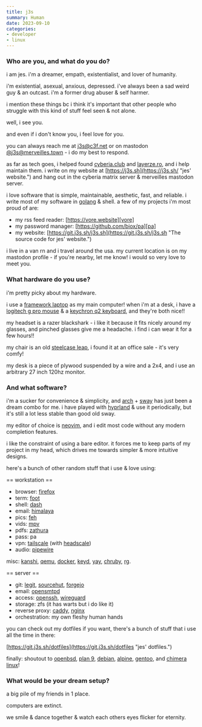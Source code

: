 ```yaml
---
title: j3s
summary: Human
date: 2023-09-10
categories:
- developer
- linux
---
```


### Who are you, and what do you do?

i am jes. i'm a dreamer, empath, existentialist, and lover of humanity.

i'm existential, asexual, anxious, depressed. i've always been a sad weird guy & an outcast. i'm a former drug abuser & self harmer.

i mention these things bc i think it's important that other people who struggle with this kind of stuff feel seen & not alone.

well, i see you.

and even if i don't know you, i feel love for you.

you can always reach me at j3s@c3f.net or on mastodon [@j3s@merveilles.town](https://merveilles.town/@j3s "jes' Mastodon account.") - i do my best to respond.

as far as tech goes, i helped found [cyberia.club](https://cyberia.club/ "A hacker collective in Minnesota.") and [layerze.ro](https://layerze.ro/ "A hacker space in Minnesota."), and i help maintain them. i write on my website at [https://j3s.sh](https://j3s.sh/ "jes' website.") and hang out in the cyberia matrix server & merveilles mastodon server.

i love software that is simple, maintainable, aesthetic, fast, and reliable. i write most of my software in [golang][go] & shell. a few of my projects i'm most proud of are:

- my rss feed reader: [https://vore.website][vore]
- my password manager: [https://github.com/biox/pa][pa]
- my website: [https://git.j3s.sh/j3s.sh](https://git.j3s.sh/j3s.sh "The source code for jes' website.")

i live in a van rn and i travel around the usa. my current location is on my mastodon profile - if you're nearby, let me know! i would so very love to meet you.

### What hardware do you use?

i'm pretty picky about my hardware.

i use a [framework laptop][laptop-13-amd] as my main computer! when i'm at a desk, i have a [logitech g pro mouse][g-pro-mouse] & a [keychron q2 keyboard][q2], and they're both nice!!

my headset is a razer blackshark - i like it because it fits nicely around my glasses, and pinched glasses give me a headache. i find i can wear it for a few hours!!

my chair is an old [steelcase leap][leap], i found it at an office sale - it's very comfy!

my desk is a piece of plywood suspended by a wire and a 2x4, and i use an arbitrary 27 inch 120hz monitor.

### And what software?

i'm a sucker for convenience & simplicity, and [arch][arch-linux] + [sway][] has just been a dream combo for me. i have played with [hyprland][] & use it periodically, but it's still a lot less stable than good old sway.

my editor of choice is [neovim][], and i edit most code without any modern completion features.

i like the constraint of using a bare editor. it forces me to keep parts of my project in my head, which drives me towards simpler & more intuitive designs.

here's a bunch of other random stuff that i use & love using:

== workstation ==

- browser: [firefox][]
- term: [foot][]
- shell: [dash][dash.2]
- email: [himalaya][]
- pics: [feh][]
- vids: [mpv][]
- pdfs: [zathura][]
- pass: pa
- vpn: [tailscale][] (with [headscale][])
- audio: [pipewire][]

misc: [kanshi][], [qemu][], [docker][], [keyd][], [yay][], [chruby][], [rg][ripgrep].

== server ==

- git: [legit][], [sourcehut][], [forgejo][]
- email: [opensmtpd][]
- access: [openssh][], [wireguard][]
- storage: zfs (it has warts but i do like it)
- reverse proxy: [caddy][], [nginx][]
- orchestration: my own fleshy human hands

you can check out my dotfiles if you want, there's a bunch of stuff that i use all the time in there:

[https://git.j3s.sh/dotfiles](https://git.j3s.sh/dotfiles "jes' dotfiles.")

finally: shoutout to [openbsd][], [plan 9][plan-9], [debian][], [alpine][alpine-linux], [gentoo][], and [chimera linux][chimera-linux]!

### What would be your dream setup?

a big pile of my friends in 1 place.

computers are extinct.

we smile & dance together & watch each others eyes flicker for eternity.

[alpine-linux]: https://www.alpinelinux.org/ "A security-focused Linux distro."
[arch-linux]: https://archlinux.org/ "A Linux distro."
[caddy]: https://caddyserver.com/ "A web server."
[chimera-linux]: https://en.wikipedia.org/wiki/Chimera_Linux "A Linux distribution."
[chruby]: https://github.com/postmodern/chruby "A tool for running multiple versions of Ruby."
[dash.2]: https://en.wikipedia.org/wiki/Almquist_shell#Dash "A minimal terminal shell."
[debian]: https://www.debian.org/ "A Linux distribution."
[docker]: https://www.docker.com/ "A service and software for building and shipping distributed software."
[feh]: https://feh.finalrewind.org/ "An image viewer for X11."
[firefox]: https://www.mozilla.org/en-US/firefox/new/ "A cross-platform open-source web browser."
[foot]: https://codeberg.org/dnkl/foot "A minimal terminal for Wayland."
[forgejo]: https://forgejo.org/ "Self-hosted version control and project software."
[g-pro-mouse]: https://www.logitechg.com/en-us/products/gaming-mice/pro-wireless-mouse.html "A wireless gaming mouse."
[gentoo]: https://www.gentoo.org/ "A Linux distribution."
[go]: https://go.dev/ "A compiled programming language."
[headscale]: https://github.com/juanfont/headscale "An open source version of the Tailscale control server."
[himalaya]: https://pimalaya.org/himalaya/ "A command-line email client."
[hyprland]: https://hyprland.org/ "A compositor for Wayland."
[kanshi]: https://git.sr.ht/~emersion/kanshi/ "Wayland software for switching profiles when switching monitors."
[keyd]: https://github.com/rvaiya/keyd "Keyremapping software for Linux."
[laptop-13-amd]: https://frame.work/en/products/laptop-13-gen-amd "A 13.5 inch PC laptop."
[leap]: https://www.steelcase.com/products/office-chairs/leap/ "A chair."
[legit]: https://github.com/icyphox/legit "A wrapper around git to make it easier to use."
[mpv]: https://mpv.io/ "A cross-platform media player."
[neovim]: https://neovim.io/ "A refactored vim."
[nginx]: http://nginx.org/ "A very fast web/mail server."
[openbsd]: http://www.openbsd.org/ "An open-source operating system emphasising security and cryptography."
[opensmtpd]: https://www.opensmtpd.org/ "An open source SMTP server."
[openssh]: http://www.openssh.com/ "A popular collection of SSH tools."
[pa]: https://github.com/biox/pa "Password management shell software."
[pipewire]: https://pipewire.org/ "An audio engine for Linux."
[plan-9]: https://en.wikipedia.org/wiki/Plan_9_from_Bell_Labs "A distributed operating system."
[q2]: https://www.keychron.com/pages/keychron-q2-customizable-mechanical-keyboard "A mechanical keyboard."
[qemu]: https://en.wikipedia.org/wiki/QEMU "Open-source emulation software."
[ripgrep]: https://github.com/BurntSushi/ripgrep "A tool for searching directories via regular expressions."
[sourcehut]: https://sourcehut.org/ "A service for managing software development."
[sway]: https://swaywm.org/ "A window manager for X11/Wayland."
[tailscale]: https://tailscale.com/ "A VPN service."
[vore]: https://vore.website/ "A hosted feed reader service."
[wireguard]: https://en.wikipedia.org/wiki/WireGuard "Open-source VPN software."
[yay]: https://github.com/Jguer/yay "Software for working with the Arch Linux software collection."
[zathura]: https://pwmt.org/projects/zathura/ "PDF viewing software."

